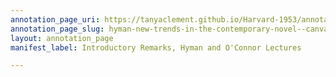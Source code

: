 ```yaml
---
annotation_page_uri: https://tanyaclement.github.io/Harvard-1953/annotations/hyman-new-trends-in-the-contemporary-novel--canvas-1-stanley-hyman.json
annotation_page_slug: hyman-new-trends-in-the-contemporary-novel--canvas-1-stanley-hyman
layout: annotation_page
manifest_label: Introductory Remarks, Hyman and O'Connor Lectures

---
```

